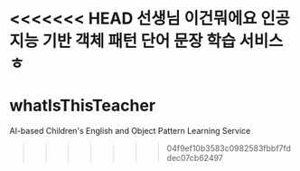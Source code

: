 <<<<<<< HEAD
선생님 이건뭐에요
인공지능 기반 객체 패턴 단어 문장 학습 서비스
ㅎ
=======
# whatIsThisTeacher
AI-based Children's English and Object Pattern Learning Service
>>>>>>> 04f9ef10b3583c0982583fbbf7fddec07cb62497
